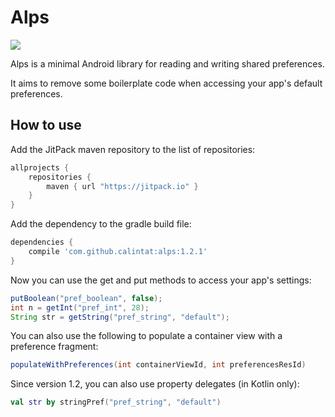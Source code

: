 # Alps

[![](https://jitpack.io/v/calintat/alps.svg)](https://jitpack.io/#calintat/alps)

Alps is a minimal Android library for reading and writing shared preferences.

It aims to remove some boilerplate code when accessing your app's default preferences.

How to use
----------

Add the JitPack maven repository to the list of repositories:

```gradle
allprojects {
    repositories {
        maven { url "https://jitpack.io" }
    }
}
```

Add the dependency to the gradle build file:

```gradle
dependencies {
    compile 'com.github.calintat:alps:1.2.1'
}
```

Now you can use the get and put methods to access your app's settings:

```java
putBoolean("pref_boolean", false);
int n = getInt("pref_int", 28);
String str = getString("pref_string", "default");
```

You can also use the following to populate a container view with a preference fragment:

```java
populateWithPreferences(int containerViewId, int preferencesResId)
```

Since version 1.2, you can also use property delegates (in Kotlin only):

```kotlin
val str by stringPref("pref_string", "default")
```
